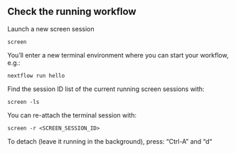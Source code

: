 ## Check the running workflow
Launch a new screen session

```
screen
```
You’ll enter a new terminal environment where you can start your workflow, e.g.:

```
nextflow run hello
```

Find the session ID list of the current running screen sessions with:

```
screen -ls
```

You can re-attach the terminal session with:
```
screen -r <SCREEN_SESSION_ID>
```


To detach (leave it running in the background), press:
“Ctrl-A” and “d“

